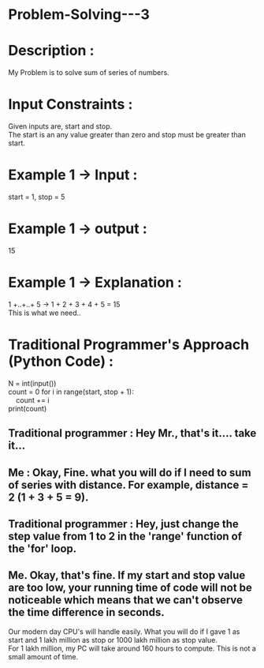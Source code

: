 # Problem-Solving---3

# Description :
My Problem is to solve sum of series of numbers. 
# Input Constraints :
Given inputs are, start and stop. <br/>
The start is an any value greater than zero and stop must be greater than start. <br/>
# Example 1 -> Input :
start = 1, stop = 5 <br/>
# Example 1 -> output :
15<br/>
# Example 1 -> Explanation :
1 +..+..+ 5 -> 1 + 2 + 3 + 4 + 5 = 15 <br/>
This is what we need.. <br/>
# Traditional Programmer's Approach (Python Code) : 
N = int(input()) <br/>
count = 0
for i in range(start, stop + 1): <br/>
&nbsp;&nbsp;&nbsp;&nbsp;count += i <br/>
print(count) <br/>
## Traditional programmer : Hey Mr., that's it.... take it...
## Me : Okay, Fine. what you will do if I need to sum of series with distance. For example, distance = 2 (1 + 3 + 5 = 9).  
## Traditional programmer : Hey,  just change the step value from 1 to 2 in the 'range' function of the 'for' loop.
## Me. Okay, that's fine. If my start and stop value are too low, your running time of code will not be noticeable which means that we can't observe the time difference in seconds. <br/> 
Our modern day CPU's will handle easily. What you will do if I gave 1 as start and 1 lakh million as stop or 1000 lakh million as stop value. <br/> 
For 1 lakh million, my PC will take around 160 hours to compute. This is not a small amount of time. 


